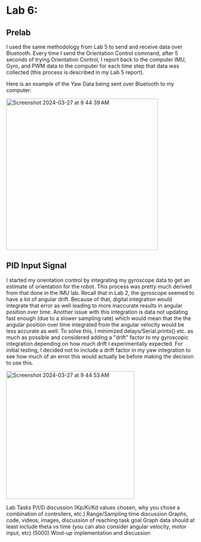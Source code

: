 # Lab 6:

## Prelab

I used the same methodology from Lab 5 to send and receive data over Bluetooth. Every time I send the Orientation Control command, after 5 seconds of trying Orientation Control, I report back to the computer IMU, Gyro, and PWM data to the computer for each time step that data was collected (this process is described in my Lab 5 report).

Here is an example of the Yaw Data being sent over Bluetooth to my computer:

<img width="405" alt="Screenshot 2024-03-27 at 9 44 39 AM" src="https://github.com/ns14/ns14.github.io/assets/65001356/eec00a2b-de08-4886-97b9-0e098183d438">


## PID Input Signal

I started my orientation control by integrating my gyroscope data to get an estimate of orientation for the robot. This process was pretty much derived from that done in the IMU lab. Recall that in Lab 2, the gyroscope seemed to have a lot of angular drift. Because of that, digital integration would integrate that error as well leading to more inaccurate results in angular position over time. Another issue with this integration is data not updating fast enough (due to a slower sampling rate) which would mean that the the angular position over time integrated from the angular velocity would be less accurate as well. To solve this, I minimized delays/Serial.prints() etc. as much as possible and considered adding a "drift" factor to my gyroscopic integration depending on how much drift I experimentally expected. For initial testing, I decided not to include a drift factor in my yaw integration to see how much of an error this would actually be before making the decision to use this.

<img width="342" alt="Screenshot 2024-03-27 at 9 44 53 AM" src="https://github.com/ns14/ns14.github.io/assets/65001356/9ae970ce-daad-4f16-95bb-b23db8b3ea27">

Lab Tasks
P/I/D discussion (Kp/Ki/Kd values chosen, why you chose a combination of controllers, etc.)
Range/Sampling time discussion
Graphs, code, videos, images, discussion of reaching task goal
Graph data should at least include theta vs time (you can also consider angular velocity, motor input, etc)
(5000) Wind-up implementation and discussion


